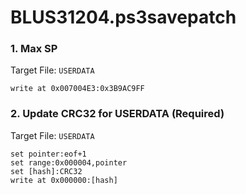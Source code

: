 # BLUS31204.ps3savepatch

### 1. Max SP

Target File: `USERDATA`

```
write at 0x007004E3:0x3B9AC9FF
```

### 2. Update CRC32 for USERDATA (Required)

Target File: `USERDATA`

```
set pointer:eof+1
set range:0x000004,pointer
set [hash]:CRC32
write at 0x000000:[hash]
```

